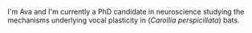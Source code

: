 I'm Ava and I'm currently a PhD candidate in neuroscience studying the mechanisms underlying vocal plasticity in (_Carollia perspicillata_) bats. 
